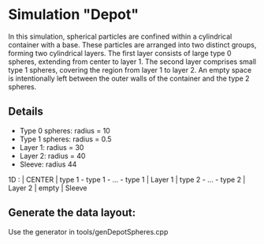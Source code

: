 # Simulation "Depot"


In this simulation, spherical particles are confined within a cylindrical container with a base. These particles are arranged into two distinct groups, forming two cylindrical layers. The first layer consists of large type 0 spheres, extending from center to layer 1. The second layer comprises small type 1 spheres, covering the region from layer 1 to layer 2. An empty space is intentionally left between the outer walls of the container and the type 2 spheres.

## Details

- Type 0 spheres: radius = 10
- Type 1 spheres: radius = 0.5
- Layer 1: radius = 30
- Layer 2: radius = 40
- Sleeve: radius 44


1D : | CENTER | type 1 - type 1 - ... - type 1 | Layer 1 | type 2 - ... - type 2 | Layer 2 | empty | Sleeve

## Generate the data layout:

Use the generator in tools/genDepotSpheres.cpp
